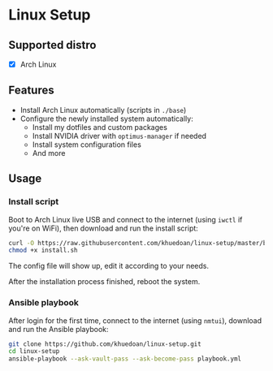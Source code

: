 # Linux Setup

## Supported distro

- [x] Arch Linux

## Features

- Install Arch Linux automatically (scripts in `./base`)
- Configure the newly installed system automatically:
    - Install my dotfiles and custom packages
    - Install NVIDIA driver with `optimus-manager` if needed
    - Install system configuration files
    - And more

## Usage

### Install script

Boot to Arch Linux live USB and connect to the internet (using `iwctl` if you're on WiFi), then download and run the install script:

```sh
curl -O https://raw.githubusercontent.com/khuedoan/linux-setup/master/base/install.sh
chmod +x install.sh
```

The config file will show up, edit it according to your needs.

After the installation process finished, reboot the system.

### Ansible playbook

After login for the first time, connect to the internet (using `nmtui`), download and run the Ansible playbook:

```sh
git clone https://github.com/khuedoan/linux-setup.git
cd linux-setup
ansible-playbook --ask-vault-pass --ask-become-pass playbook.yml
```
